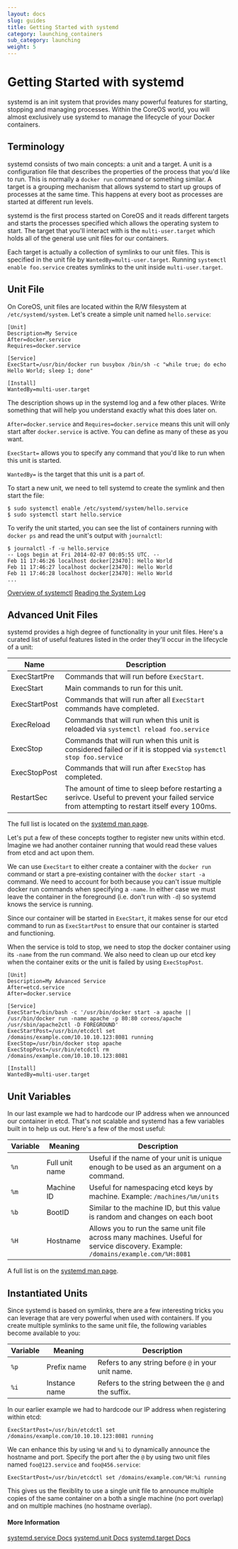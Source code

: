 ```yaml
---
layout: docs
slug: guides
title: Getting Started with systemd
category: launching_containers
sub_category: launching
weight: 5
---
```


# Getting Started with systemd

systemd is an init system that provides many powerful features for starting, stopping and managing processes. Within the CoreOS world, you will almost exclusively use systemd to manage the lifecycle of your Docker containers.

## Terminology

systemd consists of two main concepts: a unit and a target. A unit is a configuration file that describes the properties of the process that you'd like to run. This is normally a `docker run` command or something similar. A target is a grouping mechanism that allows systemd to start up groups of processes at the same time. This happens at every boot as processes are started at different run levels.

systemd is the first process started on CoreOS and it reads different targets and starts the processes specified which allows the operating system to start. The target that you'll interact with is the `multi-user.target` which holds all of the general use unit files for our containers.

Each target is actually a collection of symlinks to our unit files. This is specified in the unit file by `WantedBy=multi-user.target`. Running `systemctl enable foo.service` creates symlinks to the unit inside `multi-user.target`.

## Unit File

On CoreOS, unit files are located within the R/W filesystem at `/etc/systemd/system`. Let's create a simple unit named `hello.service`:

```
[Unit]
Description=My Service
After=docker.service
Requires=docker.service

[Service]
ExecStart=/usr/bin/docker run busybox /bin/sh -c "while true; do echo Hello World; sleep 1; done"

[Install]
WantedBy=multi-user.target
```

The description shows up in the systemd log and a few other places. Write something that will help you understand exactly what this does later on.

`After=docker.service` and `Requires=docker.service` means this unit will only start after `docker.service` is active. You can define as many of these as you want.

`ExecStart=` allows you to specify any command that you'd like to run when this unit is started.

`WantedBy=` is the target that this unit is a part of.

To start a new unit, we need to tell systemd to create the symlink and then start the file:

```
$ sudo systemctl enable /etc/systemd/system/hello.service
$ sudo systemctl start hello.service
```

To verify the unit started, you can see the list of containers running with `docker ps` and read the unit's output with `journalctl`:

```
$ journalctl -f -u hello.service
-- Logs begin at Fri 2014-02-07 00:05:55 UTC. --
Feb 11 17:46:26 localhost docker[23470]: Hello World
Feb 11 17:46:27 localhost docker[23470]: Hello World
Feb 11 17:46:28 localhost docker[23470]: Hello World
...
```

<a class="btn btn-default" href="{{site.url}}/docs/launching-containers/launching/overview-of-systemctl">Overview of systemctl</a>
<a class="btn btn-default" href="{{site.url}}/docs/cluster-management/debugging/reading-the-system-log">Reading the System Log</a>

## Advanced Unit Files

systemd provides a high degree of functionality in your unit files. Here's a curated list of useful features listed in the order they'll occur in the lifecycle of a unit:

| Name    | Description |
|---------|-------------|
| ExecStartPre | Commands that will run before `ExecStart`. |
| ExecStart | Main commands to run for this unit. |
| ExecStartPost | Commands that will run after all `ExecStart` commands have completed. |
| ExecReload | Commands that will run when this unit is reloaded via `systemctl reload foo.service` |
| ExecStop | Commands that will run when this unit is considered failed or if it is stopped via `systemctl stop foo.service` |
| ExecStopPost | Commands that will run after `ExecStop` has completed. |
| RestartSec | The amount of time to sleep before restarting a serivce. Useful to prevent your failed service from attempting to restart itself every 100ms. |

The full list is located on the [systemd man page](http://www.freedesktop.org/software/systemd/man/systemd.service.html).

Let's put a few of these concepts togther to register new units within etcd. Imagine we had another container running that would read these values from etcd and act upon them.

We can use `ExecStart` to either create a container with the `docker run` command or start a pre-existing container with the `docker start -a` command. We need to account for both because you can't issue multiple docker run commands when specifying a `-name`. In either case we must leave the container in the foreground (i.e. don't run with `-d`) so systemd knows the service is running.

Since our container will be started in `ExecStart`, it makes sense for our etcd command to run as `ExecStartPost` to ensure that our container is started and functioning.

When the service is told to stop, we need to stop the docker container using its `-name` from the run command. We also need to clean up our etcd key when the container exits or the unit is failed by using `ExecStopPost`.

```
[Unit]
Description=My Advanced Service
After=etcd.service
After=docker.service

[Service]
ExecStart=/bin/bash -c '/usr/bin/docker start -a apache || /usr/bin/docker run -name apache -p 80:80 coreos/apache /usr/sbin/apache2ctl -D FOREGROUND'
ExecStartPost=/usr/bin/etcdctl set /domains/example.com/10.10.10.123:8081 running
ExecStop=/usr/bin/docker stop apache
ExecStopPost=/usr/bin/etcdctl rm /domains/example.com/10.10.10.123:8081

[Install]
WantedBy=multi-user.target
```

## Unit Variables

In our last example we had to hardcode our IP address when we announced our container in etcd. That's not scalable and systemd has a few variables built in to help us out. Here's a few of the most useful:

| Variable | Meaning | Description |
|----------|---------|-------------|
| `%n` | Full unit name | Useful if the name of your unit is unique enough to be used as an argument on a command. |
| `%m` | Machine ID | Useful for namespacing etcd keys by machine. Example: `/machines/%m/units` |
| `%b` | BootID | Similar to the machine ID, but this value is random and changes on each boot |
| `%H` | Hostname | Allows you to run the same unit file across many machines. Useful for service discovery. Example: `/domains/example.com/%H:8081` |

A full list is on the [systemd man page](http://www.freedesktop.org/software/systemd/man/systemd.unit.html).

## Instantiated Units

Since systemd is based on symlinks, there are a few interesting tricks you can leverage that are very powerful when used with containers. If you create multiple symlinks to the same unit file, the following variables become available to you:

| Variable | Meaning | Description |
|----------|---------|-------------|
| `%p` | Prefix name | Refers to any string before `@` in your unit name. |
| `%i` | Instance name | Refers to the string between the `@` and the suffix. |

In our earlier example we had to hardcode our IP address when registering within etcd:

```
ExecStartPost=/usr/bin/etcdctl set /domains/example.com/10.10.10.123:8081 running
```

We can enhance this by using `%H` and `%i` to dynamically announce the hostname and port. Specify the port after the `@` by using two unit files named `foo@123.service` and `foo@456.service`:

```
ExecStartPost=/usr/bin/etcdctl set /domains/example.com/%H:%i running
```

This gives us the flexiblity to use a single unit file to announce multiple copies of the same container on a both a single machine (no port overlap) and on multiple machines (no hostname overlap).

#### More Information
<a class="btn btn-default" href="http://www.freedesktop.org/software/systemd/man/systemd.service.html">systemd.service Docs</a>
<a class="btn btn-default" href="http://www.freedesktop.org/software/systemd/man/systemd.unit.html">systemd.unit Docs</a>
<a class="btn btn-default" href="http://www.freedesktop.org/software/systemd/man/systemd.target.html">systemd.target Docs</a>
